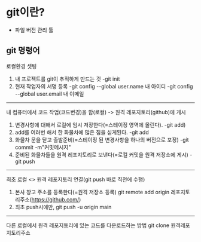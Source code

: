 # git이란?
- 파일 버전 관리 툴

## git 명령어
로컬환경 셋팅
1. 내 프로젝트를 git이 추적하게 만드는 것 -git init
2. 현재 작업자의 서명 등록
-git config --global user.name 내 아이디
-git config --global user.email 내 이메일

---

내 컴퓨터에서 코드 작업(코드변경)을 함(로컬) -> 원격 레포지토리(github)에 게시
1. 변경사항에 대해서 로컬에 임시 저장한다(=스테이징 영역에 올린다). -git add)
2. add를 여러번 해서 한 화물차에 많은 짐을 싣게된다. -git add
3. 화물차 문을 닫고 출발준비(=스테이징 된 변경사항을 하나의 버전으로 포장) -git commit -m"커밋메시지"
4. 준비된 화물차들을 원격 레포지토리로 보낸다(=로컬 커밋을 원격 저장소에 게시) -git push

---
최초 로컬 <> 원격 레포지토리 연결(git push 바로 직전에 수행)
1. 본사 창고 주소를 등록한다(=원격 저장소 등록)
git remote add origin 레포지토리주소(https://github.com/)
2. 최초 push시에만, git push -u origin main

---
다른 로컬에서 원격 레포지토리에 있는 코드를 다운로드하는 방법
git clone 원격레포지토리주소